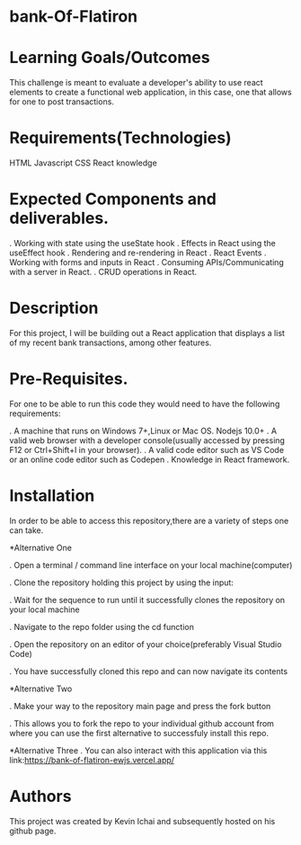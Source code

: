 # bank-Of-Flatiron

# Learning Goals/Outcomes
This challenge is meant to evaluate a developer's ability to use react elements to create a functional web application, in this case, one that allows for one to post transactions.

# Requirements(Technologies)
HTML
Javascript
CSS
React knowledge

# Expected Components and deliverables.

. Working with state using the useState hook
. Effects in React using the useEffect hook
. Rendering and re-rendering in React
. React Events
. Working with forms and inputs in React
. Consuming APIs/Communicating with a server in React.
. CRUD operations in React.

# Description
For this project, I will be building out a React application that displays a list of my recent bank transactions, among other features.

# Pre-Requisites.
For one to be able to run this code they would need to have the following requirements:

. A machine that runs on Windows 7+,Linux or Mac OS.
Nodejs 10.0+
. A valid web browser with a developer console(usually accessed by pressing F12 or Ctrl+Shift+I in your browser).
. A valid code editor such as VS Code or an online code editor such as Codepen
. Knowledge in React framework.

# Installation
In order to be able to access this repository,there are a variety of steps one can take.

*Alternative One

. Open a terminal / command line interface on your local machine(computer)

. Clone the repository holding this project by using the input: 

. Wait for the sequence to run until it successfully clones the repository on your local machine

. Navigate to the repo folder using the cd function

. Open the repository on an editor of your choice(preferably Visual Studio Code)

. You have successfully cloned this repo and can now navigate its contents

*Alternative Two

. Make your way to the repository main page and press the fork button

. This allows you to fork the repo to your individual github account from where you can use the first alternative to successfuly install this repo.

*Alternative Three
. You can also interact with this application via this link:https://bank-of-flatiron-ewjs.vercel.app/

# Authors
This project was created by Kevin Ichai and subsequently hosted on his github page.